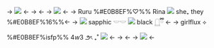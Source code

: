 -> ![](https://i.postimg.cc/VLwjFgfK/Untitled13-20240311182024.png) <-
-> <-
-> ![](https://i.postimg.cc/pd2qcR8n/IMG-6876.png) <-
-> Ruru %#E0B8EF%♡%% Rina ![](https://i.postimg.cc/L5XkRqPK/IMG-6935.gif) she₊ they %#E0B8EF%16%%<-
-> ![](https://i.postimg.cc/MH9cDx9W/IMG-7001.gif) sapphic 𓎟𓎟 ![](https://i.postimg.cc/NGDrY7BW/IMG-6999.gif)  black 𓉸ྀི <-
-> girlflux ⟡ %#E0B8EF%isfp%% 4*w*3  ౨ৎ ₊˚ ![](https://i.postimg.cc/GtL8G9J7/IMG-7004.gif)  <-
-> <-
-> ![](https://i.postimg.cc/Hx7Q6P8h/Untitled13-20240311182020.png) <-